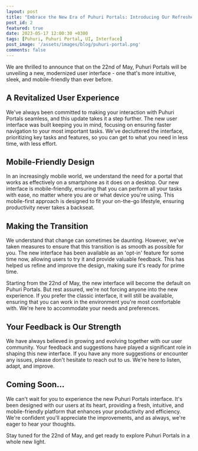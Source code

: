 ```yaml
---
layout: post
title: "Embrace the New Era of Puhuri Portals: Introducing Our Refreshed User Interface"
post_id: 2
featured: true
date: 2023-05-17 12:00:30 +0300
tags: [Puhuri, Puhuri Portal, UI, Interface]
post_image: '/assets/images/blog/puhuri-portal.png'
comments: false
---
```

<p>We are thrilled to announce that on the 22nd of May, Puhuri Portals will be unveiling a new, modernized user interface - one that's more intuitive, sleek, and mobile-friendly than ever before.</p>
<h2>A Revitalized User Experience</h2>
<p>We've always been committed to making your interaction with Puhuri Portals seamless, and this update takes it a step further. The new user interface was built keeping you in mind, focusing on ensuring faster navigation to your most important tasks. We've decluttered the interface, prioritizing key tasks and features, so you can get to what you need in less time, with less effort.</p>
<h2>Mobile-Friendly Design</h2>
<p>In an increasingly mobile world, we understand the need for a portal that works as effectively on a smartphone as it does on a desktop. Our new interface is mobile-friendly, ensuring that you can perform all your tasks with ease, no matter where you are or what device you're using. This mobile-first approach is designed to fit your on-the-go lifestyle, ensuring productivity never takes a backseat.</p>
<h2>Making the Transition</h2>
<p>We understand that change can sometimes be daunting. However, we've taken measures to ensure that this transition is as smooth as possible for you. The new interface has been available as an 'opt-in' feature for some time now, allowing users to try it and provide valuable feedback. This has helped us refine and improve the design, making sure it's ready for prime time.</p>
<p>Starting from the 22nd of May, the new interface will become the default on Puhuri Portals. But rest assured, we're not forcing anyone into the new experience. If you prefer the classic interface, it will still be available, ensuring that you can work in the environment you're most comfortable with. We're here to accommodate your needs and preferences.</p>
<h2>Your Feedback is Our Strength</h2>
<p>We have always believed in growing and evolving together with our user community. Your feedback and suggestions have played a significant role in shaping this new interface. If you have any more suggestions or encounter any issues, please don't hesitate to reach out to us. We're here to listen, adapt, and improve.</p>
<h2>Coming Soon...</h2>
<p>We can't wait for you to experience the new Puhuri Portals interface. It's been designed with our users at its heart, providing a fresh, intuitive, and mobile-friendly platform that enhances your productivity and efficiency. We're confident you'll appreciate the improvements, and as always, we're eager to hear your thoughts.</p>
<p>Stay tuned for the 22nd of May, and get ready to explore Puhuri Portals in a whole new light.</p>

